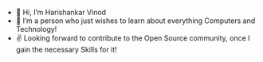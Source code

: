 - 👋 Hi, I’m Harishankar Vinod
- 👀 I’m a person who just wishes to learn about everything Computers and Technology!
- ✌️ Looking forward to contribute to the Open Source community, once I gain the necessary Skills for it!

<!---
HVEPYC/HVEPYC is a ✨ special ✨ repository because its `README.md` (this file) appears on your GitHub profile.
You can click the Preview link to take a look at your changes.
--->

